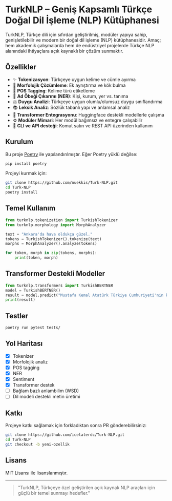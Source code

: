 # TurkNLP – Geniş Kapsamlı Türkçe Doğal Dil İşleme (NLP) Kütüphanesi

TurkNLP, Türkçe dili için sıfırdan geliştirilmiş, modüler yapıya sahip, genişletilebilir ve modern bir doğal dil işleme (NLP) kütüphanesidir. Amaç; hem akademik çalışmalarda hem de endüstriyel projelerde Türkçe NLP alanındaki ihtiyaçlara açık kaynaklı bir çözüm sunmaktır.

## Özellikler

* ✨ **Tokenizasyon**: Türkçeye uygun kelime ve cümle ayırma
* 🧠 **Morfolojik Çözümleme**: Ek ayrıştırma ve kök bulma
* 🔎 **POS Tagging**: Kelime türü etiketleme
* 🧾 **Ad Öbeği Çıkarımı (NER)**: Kişi, kurum, yer vs. tanıma
* ⚖️ **Duygu Analizi**: Türkçeye uygun olumlu/olumsuz duygu sınıflandırma
* 📚 **Leksik Analiz**: Sözlük tabanlı yapı ve anlamsal analiz
* 🤖 **Transformer Entegrasyonu**: Huggingface destekli modellerle çalışma
* ⚙️ **Modüler Mimari**: Her modül bağımsız ve entegre çalışabilir
* 🧪 **CLI ve API desteği**: Komut satırı ve REST API üzerinden kullanım

## Kurulum

Bu proje [Poetry](https://python-poetry.org/) ile yapılandırılmıştır. Eğer Poetry yüklü değilse:

```bash
pip install poetry
```

Projeyi kurmak için:

```bash
git clone https://github.com/nuekkis/Turk-NLP.git
cd Turk-NLP
poetry install
```

## Temel Kullanım

```python
from turknlp.tokenization import TurkishTokenizer
from turknlp.morphology import MorphAnalyzer

text = "Ankara'da hava oldukça güzel."
tokens = TurkishTokenizer().tokenize(text)
morphs = MorphAnalyzer().analyze(tokens)

for token, morph in zip(tokens, morphs):
    print(token, morph)
```

## Transformer Destekli Modeller

```python
from turknlp.transformers import TurkishBERTNER
model = TurkishBERTNER()
result = model.predict("Mustafa Kemal Atatürk Türkiye Cumhuriyeti'nin kurucusudur.")
print(result)
```

## Testler

```bash
poetry run pytest tests/
```

## Yol Haritası

* [x] Tokenizer
* [x] Morfolojik analiz
* [x] POS tagging
* [x] NER
* [x] Sentiment
* [x] Transformer destek
* [ ] Bağlam bazlı anlambilim (WSD)
* [ ] Dil modeli destekli metin üretimi

## Katkı

Projeye katkı sağlamak için forkladıktan sonra PR gönderebilirsiniz:

```bash
git clone https://github.com/icelaterdc/Turk-NLP.git
cd Turk-NLP
git checkout -b yeni-ozellik
```

## Lisans

MIT Lisansı ile lisanslanmıştır.

---

> "TurkNLP, Türkçeye özel geliştirilen açık kaynak NLP araçları için güçlü bir temel sunmayı hedefler."
